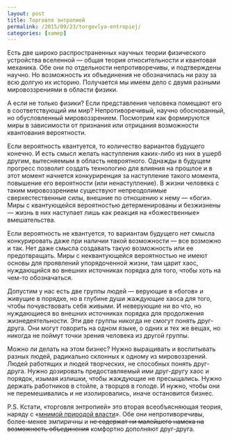 ```yaml
---
layout: post
title: Торговля энтропией
permalink: /2015/09/23/torgovlya-entropiej/
categories: [xamep]
---
```


Есть две широко распространенных научных теории физического устройства вселенной — общая теория относительности и квантовая механика. Обе они по отдельности непротиворечивы, и подтверждены научно. Но возможность их объединения не обозначилась ни разу за всю долгую их историю. Получается мы имеем дело с двумя разными мировоззрениями в области физики.

А если не только физики? Если представления человека помещают его в соответствующий им мир? Непротиворечивый, научно обоснованный, но обусловленный мировоззрением. Посмотрим как формируются миры в зависимости от признания или отрицания возможности квантования вероятности.

Если вероятность квантуется, то количество вариантов будущего конечно. И есть смысл желать наступления каких-либо из них в ушерб другим, вытесняемым в область невроятного. Однажды в будущем прогресс позволит создать технологию для влияния на прошлое и в этот момент начнется конкуриренция за наступление такого момента, повышение его вероятности (или ненаступление). В жизни человека с таким мировоззрением существуют непреодолимые сверхестественные силы, внешние по отношению к нему — «боги». Миры с квантующейся вероятностью детерменированы и безжизнены — жизнь в них наступает лишь как реакция на «божественные» вмешательства.

Если вероятность не квантуется, то вариантам будущего нет смысла конкурировать даже при наличии такой возможности — все возможно и так. Нет даже смысла создавать такую возможность или ее предотвращать. Миры с неквантующейся вероятностью не имеют основы для проявлений упорядоченной жизни, там царит хаос, нуждающийся во внешних источниках порядка для того, чтобы хоть на чем-то обозначаться.

Допустим у нас есть две группы людей — верующие в «богов» и живущие в порядке, но в глубине души жаждующие хаоса для того, чтобы почувствовать себя живыми. И неверующие ни во что, но нуждающиеся во внешних источниках порядка для продолжения жизнедеятельности. Эти две группы никогда не смогут понять друг-друга. Они могут говорить на одном языке, о одних и тех же вещах, но никогда не поймут точки зрения человека из другой группы.

Можно ли делать на этом бизнес? Нужно выращивать и воспитывать разных людей, радикально склонных к одному из мировоззрений. Людей работящих и людей творческих, не способных понять друг-друга. Нужно дозировать предоставляемый ими друг-другу хаос и порядок, изымая излишки, чтобы жаждующие не пресыщались. Нужно держать работников в стойле, а творцов в голоде. И нужно, чтобы они не перемешивались и не изолировались, иначе остановится бизнес.

P.S. Кстати, «торговля энтропией» это вторая всеобъясняющая теория, наряду с «[мнимой природой власти](/2013/03/24/formula-mira/)». Обе они непротиворечивы, более-менее эмпиричны и ~~не содержат ни малейшего намека на возможность объединения~~ комфортно дополняют друг-друга.

